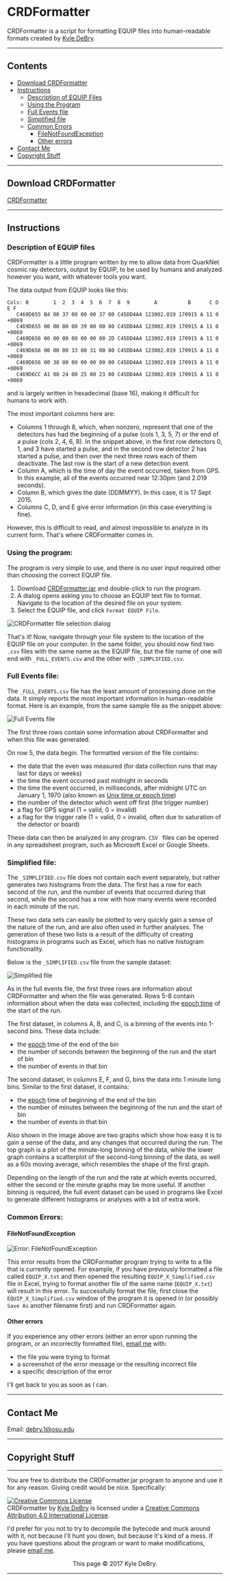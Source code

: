 # CRDFormatter
CRDFormatter is a script for formatting EQUIP files into human-readable formats created by [Kyle DeBry](https://github.com/kyledebry).

---

## Contents
- [Download CRDFormatter](#download)
- [Instructions](#instructions)
    - [Description of EQUIP Files](#i_desc)
    - [Using the Program](#i_using)
    - [Full Events file](#i_full)
    - [Simplified file](#i_simplified)
    - [Common Errors](#i_errors)
        - [FileNotFoundException](#i_e_file)
        - [Other errors](#i_e_other)
- [Contact Me](#contact)
- [Copyright Stuff](#copyright)

---

## <a name="download"></a>Download CRDFormatter
   [CRDFormatter](https://github.com/kyledebry/CRDFormatter/blob/master/CRDFormatter.jar?raw=true)

---

## <a name="instructions"></a>Instructions
### <a name="i_desc"></a>Description of EQUIP files
CRDFormatter is a little program written by me to allow data from QuarkNet cosmic ray detectors, output by EQUIP, to be used by humans and analyzed however you want, with whatever tools you want.

The data output from EQUIP looks like this:
   ```
Cols: 0        1  2  3  4  5  6  7  8  9        A          B      C D  E F
      C469D655 B4 00 37 00 00 00 37 00 C45DD4A4 123002.019 170915 A 11 0 +0069
      C469D655 00 00 00 00 39 00 00 00 C45DD4A4 123002.019 170915 A 11 0 +0069
      C469D656 00 00 00 00 00 00 00 2D C45DD4A4 123002.019 170915 A 11 0 +0069
      C469D656 00 00 00 33 00 31 00 00 C45DD4A4 123002.019 170915 A 11 0 +0069
      C469D656 00 38 00 00 00 00 00 00 C45DD4A4 123002.019 170915 A 11 0 +0069
      C469D6CC A1 00 24 00 25 00 23 00 C45DD4A4 123002.019 170915 A 11 0 +0069
   ```
and is largely written in hexadecimal (base 16), making it difficult for humans to work with.

The most important columns here are:
- Columns 1 through 8, which, when nonzero, represent that one of the detectors has had the beginning of a pulse (cols 1, 3, 5, 7) or the end of a pulse (cols 2, 4, 6, 8). In the snippet above, in the first row detectors 0, 1, and 3 have started a pulse, and in the second row detector 2 has started a pulse, and then over the next three rows each of them deactivate. The last row is the start of a new detection event.
- Column A, which is the time of day the event occurred, taken from GPS. In this example, all of the events occurred near 12:30pm (and 2.019 seconds).
- Column B, which gives the date (DDMMYY). In this case, it is 17 Sept 2015.
- Columns C, D, and E give error information (in this case everything is fine).

However, this is difficult to read, and almost impossible to analyze in its current form. That's where CRDFormatter comes in.

### <a name="i_using"></a>Using the program:
The program is very simple to use, and there is no user input required other than choosing the correct EQUIP file.

1. Download [CRDFormatter.jar](https://github.com/kyledebry/CRDFormatter/blob/master/CRDFormatter.jar?raw=true) and double-click to run the program.
2. A dialog opens asking you to choose an EQUIP text file to format. Navigate to the location of the desired file on your system.
3. Select the EQUIP file, and click `Format EQUIP File`.

![CRDFormatter file selection dialog][file-select]

That's it! Now, navigate through your file system to the location of the EQUIP file on your computer. In the same folder, you should now find two `.csv` files with the same name as the EQUIP file, but the file name of one will end with `_FULL_EVENTS.csv` and the other with `_SIMPLIFIED.csv`.

### <a name="i_full"></a>Full Events file:
The `_FULL_EVENTS.csv` file has the least amount of processing done on the data. It simply reports the most important information in human-readable format. Here is an example, from the same sample file as the snippet above:

![Full Events file][full-events]

The first three rows contain some information about CRDFormatter and when this file was generated.

On row 5, the data begin. The formatted version of the file contains:
- the date that the even was measured (for data collection runs that may last for days or weeks)
- the time the event occurred past midnight in seconds
- the time the event occurred, in milliseconds, after midnight UTC on January 1, 1970 (also known as [Unix time or epoch time](https://en.wikipedia.org/wiki/Unix_time))
- the number of the detector which went off first (the trigger number)
- a flag for GPS signal (1 = valid, 0 = invalid)
- a flag for the trigger rate (1 = valid, 0 = invalid, often due to saturation of the detector or board)

These data can then be analyzed in any program. `CSV ` files can be opened in any spreadsheet program, such as Microsoft Excel or Google Sheets.

### <a name="i_simplified"></a>Simplified file:
The `_SIMPLIFIED.csv` file does not contain each event separately, but rather generates two histograms from the data. The first has a row for each second of the run, and the number of events that occurred during that second, while the second has a row with how many events were recorded in each minute of the run.

These two data sets can easily be plotted to very quickly gain a sense of the nature of the run, and are also often used in further analyses. The generation of these two lists is a result of the difficulty of creating histograms in programs such as Excel, which has no native histogram functionality.

Below is the `_SIMPLIFIED.csv` file from the sample dataset:

![Simplified file][simplified]

As in the full events file, the first three rows are information about CRDFormatter and when the file was generated. Rows 5-8 contain information about when the data was collected, including the [epoch time](https://en.wikipedia.org/wiki/Unix_time) of the start of the run.

The first dataset, in columns A, B, and C, is a binning of the events into 1-second bins. These data include:
- the [epoch](https://en.wikipedia.org/wiki/Unix_time) time of the end of the bin
- the number of seconds between the beginning of the run and the start of bin
- the number of events in that bin

The second dataset, in columns E, F, and G, bins the data into 1 minute long bins. Similar to the first dataset, it contains:
- the [epoch](https://en.wikipedia.org/wiki/Unix_time) time of beginning of the end of the bin
- the number of minutes between the beginning of the run and the start of bin
- the number of events in that bin

Also shown in the image above are two graphs which show how easy it is to gain a sense of the data, and any changes that occurred during the run. The top graph is a plot of the minute-long binning of the data, while the lower graph contains a scatterplot of the second-long binning of the data, as well as a 60s moving average, which resembles the shape of the first graph.

Depending on the length of the run and the rate at which events occurred, either the second or the minute graphs may be more useful. If another binning is required, the full event dataset can be used in programs like Excel to generate different histograms or analyses with a bit of extra work.

### <a name="i_errors"></a>Common Errors:
#### <a name="i_e_file"></a>FileNotFoundException

![Error: FileNotFoundException][error-file]

This error results from the CRDFormatter program trying to write to a file that is currently opened. For example, if you have previously formatted a file called `EQUIP_X.txt` and then opened the resulting `EQUIP_X_Simplified.csv` file in Excel, trying to format another file of the same name (`EQUIP_X.txt`) will result in this error. To successfully format the file, first close the `EQUIP_X_Simplified.csv` window of the program it is opened in (or possibly `Save As` another filename first) and run CRDFormatter again.

#### <a name="i_e_other"></a>Other errors
If you experience any other errors (either an error upon running the program, or an incorrectly formatted file), [email me](mailto:debry.1@osu.edu) with:
- the file you were trying to format
- a screenshot of the error message or the resulting incorrect file
- a specific description of the error

I'll get back to you as soon as I can.

---

## <a name="contact"></a>Contact Me
Email: [debry.1@osu.edu](mailto:debry.1@osu.edu)

---

## <a name="copyright"></a>Copyright Stuff

---

You are free to distribute the CRDFormatter.jar program to anyone and use it for any reason. Giving credit would be nice. Specifically:

<a rel="license" href="http://creativecommons.org/licenses/by/4.0/"><img alt="Creative Commons License" style="border-width:0" src="https://i.creativecommons.org/l/by/4.0/88x31.png" /></a><br /><span xmlns:dct="http://purl.org/dc/terms/" href="http://purl.org/dc/dcmitype/InteractiveResource" property="dct:title" rel="dct:type">CRDFormatter</span> by <a xmlns:cc="http://creativecommons.org/ns#" href="https://github.com/kyledebry" property="cc:attributionName" rel="cc:attributionURL">Kyle DeBry</a> is licensed under a <a rel="license" href="http://creativecommons.org/licenses/by/4.0/">Creative Commons Attribution 4.0 International License</a>.

I'd prefer for you not to try to decompile the bytecode and muck around with it, not because I'll hunt you down, but because it's kind of a mess. If you have questions about the program or want to make modifications, please [email me](mailto:debry.1@osu.edu).



<center>This page &copy; 2017 Kyle DeBry.</center>

---

[file-select]: https://raw.githubusercontent.com/kyledebry/CRDFormatter/master/Select%20File.PNG "CRDFormatter file selection dialog"
[full-events]: https://raw.githubusercontent.com/kyledebry/CRDFormatter/master/Full%20Events.PNG "Full events file"
[simplified]: https://raw.githubusercontent.com/kyledebry/CRDFormatter/master/Simplified%20Charts.PNG "Simplified file"
[error-file]: https://raw.githubusercontent.com/kyledebry/CRDFormatter/master/Error_FileNotFound.PNG "Error: FileNotFoundException"
